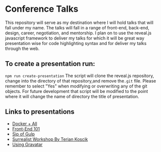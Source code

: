 # Conference Talks
This repository will serve as my destination where I will hold talks that will fall under my name.  The talks will fall in a range of front-end, back-end, design, career, negotiation, and mentorship. I plan on to use the reveal.js javascript framework to deliver my talks for which it will be great way presentation wise for code highlighting syntax and for deliver my talks through the web.

## To create a presentation run:
`npm run create-presentation`  The script will clone the reveal.js repository, change into the directory of that repository,and remove the`.git` file. Please remember to select "Yes" when modifying or overwriting any of the git objects.  For future development that script will be modified to the point where it will change the name of directory the title of presentation.

## Links to presentations
* [Docker + All](http://www.zurihunter.com/conference-talks/docker+all)
* [Front-End 101](http://www.zurihunter.com/conference-talks/front-end-101)
* [Sip of Gulp](http://www.zurihunter.com/conference-talks/sip-of-gulp)
* [Surrealist Workshop By Terian Koscik](http://www.zurihunter.com/conference-talks/surrealist-workshop)
* [Using Gravatar](http://www.zurihunter.com/conference-talks/using_gravatar)
